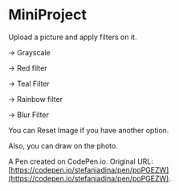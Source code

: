 # MiniProject
Upload a picture and apply filters on it.


-> Grayscale

-> Red filter

-> Teal Filter

-> Rainbow filter

-> Blur Filter

You can Reset Image if you have another option.

Also, you can draw on the photo.

A Pen created on CodePen.io. Original URL: [https://codepen.io/stefaniadina/pen/poPGEZW](https://codepen.io/stefaniadina/pen/poPGEZW).


